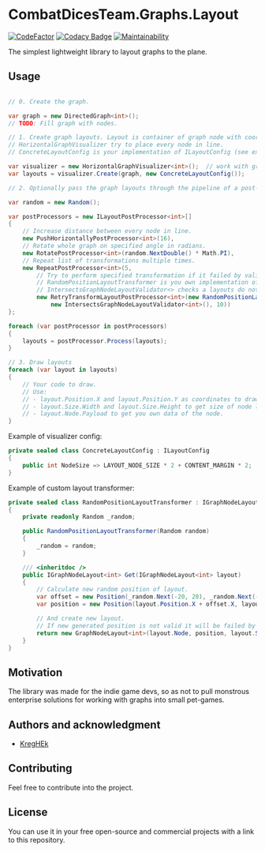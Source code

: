 # CombatDicesTeam.Graphs.Layout

[![CodeFactor](https://www.codefactor.io/repository/github/kreghek/combatdicesteam.graphs.layout/badge)](https://www.codefactor.io/repository/github/kreghek/combatdicesteam.graphs.layout)
[![Codacy Badge](https://app.codacy.com/project/badge/Grade/93de79ed27d9455fb7785c38d180d142)](https://app.codacy.com/gh/kreghek/CombatDicesTeam.Graphs.Layout/dashboard?utm_source=gh&utm_medium=referral&utm_content=&utm_campaign=Badge_grade)
[![Maintainability](https://api.codeclimate.com/v1/badges/df5218ca651f07ca09ce/maintainability)](https://codeclimate.com/github/kreghek/CombatDicesTeam.Graphs.Layout/maintainability)

The simplest lightweight library to layout graphs to the plane.

## Usage

```c#

// 0. Create the graph.

var graph = new DirectedGraph<int>();
// TODO: Fill graph with nodes.

// 1. Create graph layouts. Layout is container of graph node with coordinates.
// HorizontalGraphVisualizer try to place every node in line.
// ConcreteLayoutConfig is your implementation of ILayoutConfig (see example below).

var visualizer = new HorizontalGraphVisualizer<int>();  // work with graph of integers.
var layouts = visualizer.Create(graph, new ConcreteLayoutConfig());

// 2. Optionally pass the graph layouts through the pipeline of a post-processors.

var random = new Random();

var postProcessors = new ILayoutPostProcessor<int>[]
{
    // Increase distance between every node in line.
    new PushHorizontallyPostProcessor<int>(16),
	// Rotate whole graph on specified angle in radians.
    new RotatePostProcessor<int>(random.NextDouble() * Math.PI),
	// Repeat list of transformations multiple times.
    new RepeatPostProcessor<int>(5,
	    // Try to perform specified transformation if it failed by validation.
		// RandomPositionLayoutTransformer is you own implementation of IGraphNodeLayoutTransformer<>.
		// IntersectsGraphNodeLayoutValidator<> checks a layouts do not intersects.
        new RetryTransformLayoutPostProcessor<int>(new RandomPositionLayoutTransformer(random),
            new IntersectsGraphNodeLayoutValidator<int>(), 10))
};

foreach (var postProcessor in postProcessors)
{
    layouts = postProcessor.Process(layouts);
}

// 3. Draw layouts
foreach (var layout in layouts)
{
    // Your code to draw.
	// Use:
	// - layout.Position.X and layout.Position.Y as coordinates to draw.
	// - layout.Size.Width and layout.Size.Height to get size of node layout.
	// - layout.Node.Payload to get you own data of the node.
}
```

Example of visualizer config:

```c#
private sealed class ConcreteLayoutConfig : ILayoutConfig
{
    public int NodeSize => LAYOUT_NODE_SIZE * 2 + CONTENT_MARGIN * 2;
}
```

Example of custom layout transformer:

```c#
private sealed class RandomPositionLayoutTransformer : IGraphNodeLayoutTransformer<int>
{
    private readonly Random _random;

    public RandomPositionLayoutTransformer(Random random)
    {
        _random = random;
    }

    /// <inheritdoc />
    public IGraphNodeLayout<int> Get(IGraphNodeLayout<int> layout)
    {
	    // Calculate new random position of layout.
        var offset = new Position(_random.Next(-20, 20), _random.Next(-20, 20));
        var position = new Position(layout.Position.X + offset.X, layout.Position.Y + offset.Y);

        // And create new layout.
		// If new generated position is not valid it will be failed by validation above.
        return new GraphNodeLayout<int>(layout.Node, position, layout.Size);
    }
}
```

## Motivation

The library was made for the indie game devs, so as not to pull monstrous enterprise solutions for working with graphs into small pet-games.

## Authors and acknowledgment

*    [KregHEk](https://github.com/kreghek)

## Contributing

Feel free to contribute into the project.

## License

You can use it in your free open-source and commercial projects with a link to this repository.

